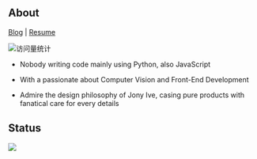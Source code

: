 ## About

[Blog](https://2jone.top) | [Resume](https://cv.2jone.top)

<img src="https://komarev.com/ghpvc/?username=lavanceeee" alt="访问量统计" />

+ Nobody writing code mainly using Python, also JavaScript

+ With a passionate about Computer Vision and Front-End Development

+ Admire the design philosophy of Jony Ive, casing pure products with fanatical care for every details

## Status

<picture>
  <source
    srcset="https://github-readme-stats.vercel.app/api?username=lavanceeee&show_icons=true&theme=dark"
    media="(prefers-color-scheme: dark)"
  />
  <source
    srcset="https://github-readme-stats.vercel.app/api?username=lavanceeee&show_icons=true"
    media="(prefers-color-scheme: light), (prefers-color-scheme: no-preference)"
  />
  <img src="https://github-readme-stats.vercel.app/api?username=lavanceeee&show_icons=true" />
</picture>
